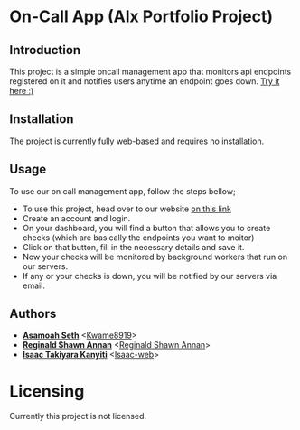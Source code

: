 # On-Call App (Alx Portfolio Project)

## Introduction
This project is a simple oncall management app that monitors api endpoints registered on it and notifies users anytime an endpoint goes down.
<a href="http://www.alxtakiy.tech" target="window">Try it here :)</a>


## Installation
The project is currently fully web-based and requires no installation. 

## Usage
To use our on call management app, follow the steps bellow;
- To use this project, head over to our website <a href="http://www.alxtakiy.tech">on this link</a>
- Create an account and login.
- On your dashboard, you will find a button that allows you to create checks (which are basically the endpoints you want to moitor)
- Click on that button, fill in the necessary details and save it.
- Now your checks will be monitored by background workers that run on our servers.
- If any or your checks is down, you will be notified by our servers via email.


## Authors
* **[Asamoah Seth](https://twitter.com/kseth15)** <[Kwame8919](https://github.com/Kwame8919)>
* **[Reginald Shawn Annan](https://twitter.com/kseth15)** <[Reginald Shawn Annan](https://github.com/rsannan)>
* **[Isaac Takiyara Kanyiti](https://twitter.com/isaac_takiy)** <[Isaac-web](https://github.com/Isaac-web)>


# Licensing
Currently this project is not licensed.



